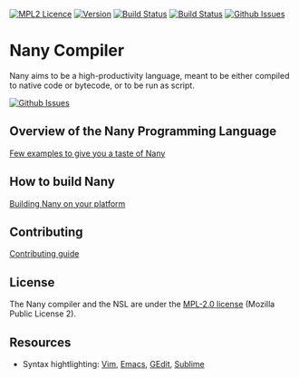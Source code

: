 <a href="https://www.mozilla.org/en-US/MPL/2.0/">![MPL2 Licence](http://img.shields.io/badge/license-MPL2-blue.svg?style=flat-square)</a>
<a href="https://github.com/nany-lang/nany/releases">![Version](https://badge.fury.io/gh/nany-lang%2Fnany.svg?style=flat-square)</a>
<a href="https://travis-ci.org/nany-lang/nany">![Build Status](https://img.shields.io/travis/nany-lang/nany/master.svg?label=linux/osx&style=flat-square)</a>
<a href="https://ci.appveyor.com/project/milipili/nany">![Build Status](https://img.shields.io/appveyor/ci/milipili/nany/master.svg?label=windows&style=flat-square)</a>
<a href="https://github.com/nany-lang/nany/issues">![Github Issues](https://img.shields.io/github/issues/nany-lang/nany.svg?style=flat-square)</a>




# Nany Compiler

Nany aims to be a high-productivity language, meant to be either compiled
to native code or bytecode, or to be run as script.

<a href="https://gitter.im/nany-lang/nany" target="_blank">![Github Issues](https://img.shields.io/gitter/room/nany-lang/nany.svg)</a>




## Overview of the Nany Programming Language

[Few examples to give you a taste of Nany](examples/)



## How to build Nany

[Building Nany on your platform](src/readme.md)



## Contributing

[Contributing guide](http://nany.io/en/contributing/)



## License

The Nany compiler and the NSL are under the [MPL-2.0 license](http://nany.io/en/license/)
(Mozilla Public License 2).



## Resources

 * Syntax hightlighting: [Vim](//github.com/nany-lang/nany-syntax-vim),
   [Emacs](//github.com/nany-lang/nany-syntax-emacs),
   [GEdit](//github.com/nany-lang/nany-syntax-gedit),
   [Sublime](//github.com/nany-lang/nany-syntax-sublime)
